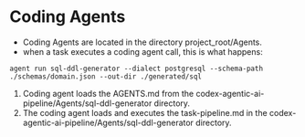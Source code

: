 # Coding Agents


- Coding Agents are located in the directory project_root/Agents.  
- when a task executes a coding agent call, this is what happens:

```text
agent run sql-ddl-generator --dialect postgresql --schema-path ./schemas/domain.json --out-dir ./generated/sql
```

1. Coding agent loads the AGENTS.md from the codex-agentic-ai-pipeline/Agents/sql-ddl-generator directory.
2. The coding agent loads and executes the task-pipeline.md in the codex-agentic-ai-pipeline/Agents/sql-ddl-generator directory.